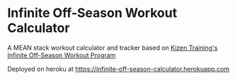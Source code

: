 # Infinite Off-Season Workout Calculator

A MEAN stack workout calculator and tracker based on [Kizen Training's Infinite Off-Season Workout Program](https://www.youtube.com/watch?v=YPsdBEQ5y1A)

Deployed on heroku at 
    https://infinite-off-season-calculator.herokuapp.com

